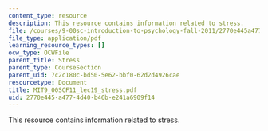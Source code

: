```yaml
---
content_type: resource
description: This resource contains information related to stress.
file: /courses/9-00sc-introduction-to-psychology-fall-2011/2770e445a4774d40b46be241a6909f14_MIT9_00SCF11_lec19_stress.pdf
file_type: application/pdf
learning_resource_types: []
ocw_type: OCWFile
parent_title: Stress
parent_type: CourseSection
parent_uid: 7c2c180c-bd50-5e62-bbf0-62d2d4926cae
resourcetype: Document
title: MIT9_00SCF11_lec19_stress.pdf
uid: 2770e445-a477-4d40-b46b-e241a6909f14
---
```

This resource contains information related to stress.

